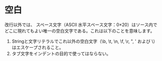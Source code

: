 # 空白

改行以外では、 スペース文字（ASCII 水平スペース文字：0×20）はソース内でどこに現れてもよい唯一の空白文字である。これは以下のことを意味します。

1. Stringと文字リテラルでこれ以外の空白文字（\b, \t, \n, \f, \r, \", \' および \\）はエスケープされること。
1. タブ文字をインデントの目的で使ってはならない。
